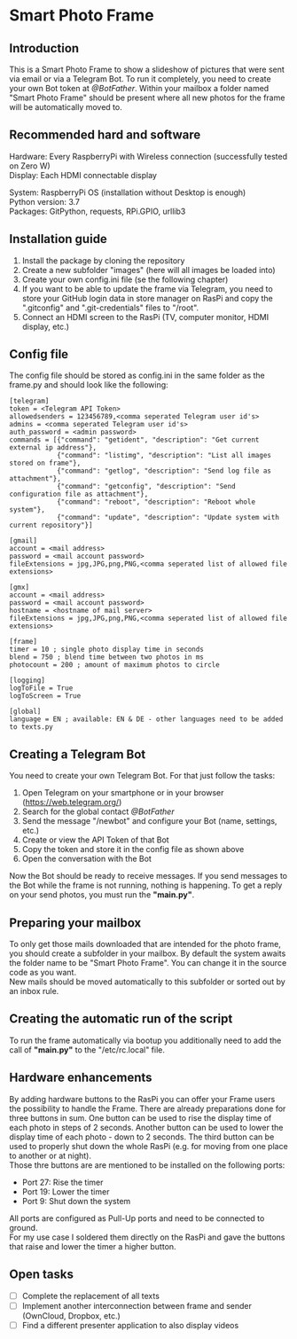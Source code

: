 # Smart Photo Frame

## Introduction

This is a Smart Photo Frame to show a slideshow of pictures that were sent via email or via a Telegram Bot. To run it completely, you need to create your own Bot token at *@BotFather*. Within your mailbox a folder named "Smart Photo Frame" should be present where all new photos for the frame will be automatically moved to.

## Recommended hard and software

Hardware: Every RaspberryPi with Wireless connection (successfully tested on Zero W)\
Display: Each HDMI connectable display

System: RaspberryPi OS (installation without Desktop is enough)\
Python version: 3.7\
Packages: GitPython, requests, RPi.GPIO, urllib3

## Installation guide

1. Install the package by cloning the repository
2. Create a new subfolder "images" (here will all images be loaded into)
3. Create your own config.ini file (se the following chapter)
4. If you want to be able to update the frame via Telegram, you need to store your GitHub login data in store manager on RasPi and copy the ".gitconfig" and ".git-credentials" files to "/root".
5. Connect an HDMI screen to the RasPi (TV, computer monitor, HDMI display, etc.)

## Config file

The config file should be stored as config.ini in the same folder as the frame.py and should look like the following:
```
[telegram]
token = <Telegram API Token>
allowedsenders = 123456789,<comma seperated Telegram user id's>
admins = <comma seperated Telegram user id's>
auth_password = <admin password>
commands = [{"command": "getident", "description": "Get current external ip address"},
            {"command": "listimg", "description": "List all images stored on frame"},
            {"command": "getlog", "description": "Send log file as attachment"},
            {"command": "getconfig", "description": "Send configuration file as attachment"},
            {"command": "reboot", "description": "Reboot whole system"},
            {"command": "update", "description": "Update system with current repository"}]

[gmail]
account = <mail address>
password = <mail account password>
fileExtensions = jpg,JPG,png,PNG,<comma seperated list of allowed file extensions>

[gmx]
account = <mail address>
password = <mail account password>
hostname = <hostname of mail server>
fileExtensions = jpg,JPG,png,PNG,<comma seperated list of allowed file extensions>

[frame]
timer = 10 ; single photo display time in seconds 
blend = 750 ; blend time between two photos in ms
photocount = 200 ; amount of maximum photos to circle

[logging]
logToFile = True
logToScreen = True

[global]
language = EN ; available: EN & DE - other languages need to be added to texts.py
```

## Creating a Telegram Bot

You need to create your own Telegram Bot. For that just follow the tasks:
1. Open Telegram on your smartphone or in your browser (https://web.telegram.org/)
2. Search for the global contact *@BotFather*
3. Send the message "/newbot" and configure your Bot (name, settings, etc.)
4. Create or view the API Token of that Bot
5. Copy the token and store it in the config file as shown above
6. Open the conversation with the Bot

Now the Bot should be ready to receive messages. If you send messages to the Bot while the frame is not running, nothing is happening. To get a reply on your send photos, you must run the **"main.py"**.

## Preparing your mailbox

To only get those mails downloaded that are intended for the photo frame, you should create a subfolder in your mailbox. By default the system awaits the folder name to be "Smart Photo Frame". You can change it in the source code as you want.\
New mails should be moved automatically to this subfolder or sorted out by an inbox rule.

## Creating the automatic run of the script

To run the frame automatically via bootup you additionally need to add the call of **"main.py"** to the "/etc/rc.local" file.

## Hardware enhancements

By adding hardware buttons to the RasPi you can offer your Frame users the possibility to handle the Frame. There are already preparations done for three buttons in sum. One button can be used to rise the display time of each photo in steps of 2 seconds. Another button can be used to lower the display time of each photo - down to 2 seconds. The third button can be used to properly shut down the whole RasPi (e.g. for moving from one place to another or at night).\
Those thre buttons are are mentioned to be installed on the following ports:
* Port 27: Rise the timer
* Port 19: Lower the timer
* Port 9: Shut down the system

All ports are configured as Pull-Up ports and need to be connected to ground.\
For my use case I soldered them directly on the RasPi and gave the buttons that raise and lower the timer a higher button.

## Open tasks

- [ ] Complete the replacement of all texts
- [ ] Implement another interconnection between frame and sender (OwnCloud, Dropbox, etc.)
- [ ] Find a different presenter application to also display videos